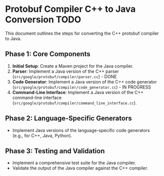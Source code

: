 # Protobuf Compiler C++ to Java Conversion TODO

This document outlines the steps for converting the C++ protobuf compiler to Java.

## Phase 1: Core Components

1.  **Initial Setup**: Create a Maven project for the Java compiler.
2.  **Parser**: Implement a Java version of the C++ parser (`src/google/protobuf/compiler/parser.cc`) - DONE
3.  **Code Generator**: Implement a Java version of the C++ code generator (`src/google/protobuf/compiler/code_generator.cc`) - IN PROGRESS
4.  **Command-Line Interface**: Implement a Java version of the C++ command-line interface (`src/google/protobuf/compiler/command_line_interface.cc`).

## Phase 2: Language-Specific Generators

- Implement Java versions of the language-specific code generators (e.g., for C++, Java, Python).

## Phase 3: Testing and Validation

- Implement a comprehensive test suite for the Java compiler.
- Validate the output of the Java compiler against the C++ compiler.
